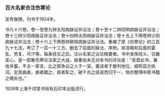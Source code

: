 ### 百大名家合注伤寒论

吴考槃撰，刊书于1924年。

书凡十六卷。卷一至卷九辨太阳病脉证并治法；卷十至十二辨阳明病脉证并治法；卷十三辨少阳病脉证并治法；卷十四辨太阴病脉证并治法；卷十五上下两卷辨少阴病脉证并治法；卷十六上下两卷辨厥阴病脉证并治法。重编了原《伤寒论》的三百九十七法，考订了一百一十三方，删去了前面的脉法、序例，痉湿暍和后面的霍乱、劳复、可汗等。每条经文之后，注以名家之议论精要者。书中发挥经义、羽翼圣心，是一部集伤寒论注家之大成，故秦伯未氏对本书的评论是：“吴君此书，兼收并蓄，不主一家言。比之叙争讼之人于一室，置读者于裁判地位，细聆双方执词，定其曲直，曲者闢之，直者彰之，破千古之歧说而归于一，倘亦整理中医书籍之嚆矢也。”

1926年上海千顷堂书局有石印本出版流行。
